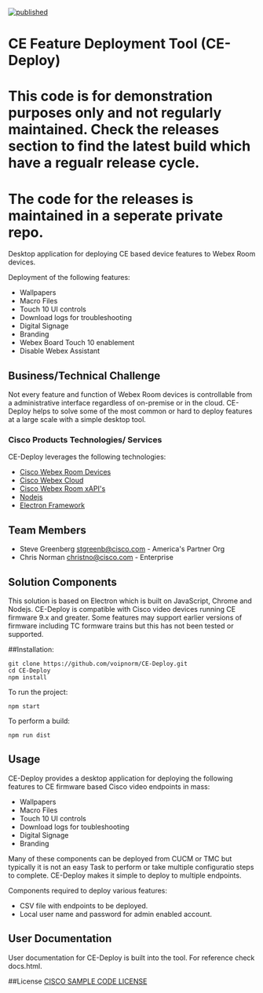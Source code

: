 [![published](https://static.production.devnetcloud.com/codeexchange/assets/images/devnet-published.svg)](https://developer.cisco.com/codeexchange/github/repo/voipnorm/InRoom-Macro-Deployer)
# CE Feature Deployment Tool (CE-Deploy)

# This code is for demonstration purposes only and not regularly maintained. Check the releases section to find the latest build which have a regualr release cycle.
# The code for the releases is maintained in a seperate private repo.

Desktop application for deploying CE based device features to Webex Room devices.

Deployment of the following features:
* Wallpapers
* Macro Files
* Touch 10 UI controls
* Download logs for troubleshooting
* Digital Signage
* Branding
* Webex Board Touch 10 enablement
* Disable Webex Assistant


## Business/Technical Challenge

Not every feature and function of Webex Room devices is controllable from a administrative interface regardless of on-premise or in the cloud. 
CE-Deploy helps to solve some of the most common or hard to deploy features at a large scale with a simple desktop tool.


### Cisco Products Technologies/ Services
CE-Deploy leverages the following technologies:
* [Cisco Webex Room Devices](https://www.cisco.com/c/en/us/products/collaboration-endpoints/webex-room-series/index.html)
* [Cisco Webex Cloud](https://collaborationhelp.cisco.com/article/en-us/n4lhv2s)
* [Cisco Webex Room xAPI's](https://www.cisco.com/c/dam/en/us/td/docs/telepresence/endpoint/ce96/collaboration-endpoint-software-api-reference-guide-ce96.pdf)
* [Nodejs](https://nodejs.org/en/)
* [Electron Framework](https://electronjs.org/)

## Team Members

* Steve Greenberg <stgreenb@cisco.com> - America's Partner Org
* Chris Norman <christno@cisco.com> - Enterprise

## Solution Components

This solution is based on Electron which is built on JavaScript, Chrome and Nodejs.
CE-Deploy is compatible with Cisco video devices running CE firmware 9.x and greater. Some
features may support earlier versions of firmware including TC formware trains 
but this has not been tested or supported.

##Installation:

    git clone https://github.com/voipnorm/CE-Deploy.git
    cd CE-Deploy
    npm install
    
To run the project:

    npm start

To perform a build:

    npm run dist
    
## Usage

CE-Deploy provides a desktop application for deploying the following features to CE 
firmware based Cisco video endpoints in mass:

* Wallpapers
* Macro Files
* Touch 10 UI controls
* Download logs for toubleshooting
* Digital Signage
* Branding

Many of these components can be deployed from CUCM or TMC but typically it is not an easy
Task to perform or take multiple configuratio steps to complete. CE-Deploy makes it simple to 
deploy to multiple endpoints.

Components required to deploy various features:

* CSV file with endpoints to be deployed.
* Local user name and password for admin enabled account.
## User Documentation
User documentation for CE-Deploy is built into the tool. For reference check docs.html. 

##License
[CISCO SAMPLE CODE LICENSE](LICENSE.md) 

